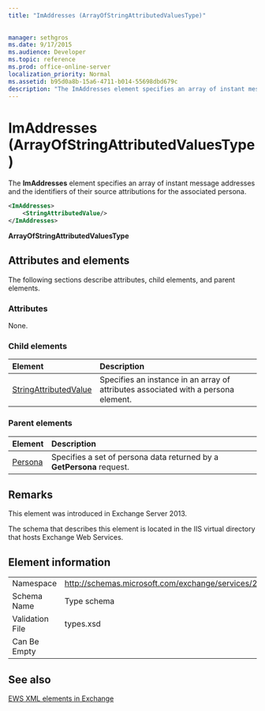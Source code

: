 ```yaml
---
title: "ImAddresses (ArrayOfStringAttributedValuesType)"
 
 
manager: sethgros
ms.date: 9/17/2015
ms.audience: Developer
ms.topic: reference
ms.prod: office-online-server
localization_priority: Normal
ms.assetid: b95d0a8b-15a6-4711-b014-55698dbd679c
description: "The ImAddresses element specifies an array of instant message addresses and the identifiers of their source attributions for the associated persona."
---
```


# ImAddresses (ArrayOfStringAttributedValuesType)

The **ImAddresses** element specifies an array of instant message addresses and the identifiers of their source attributions for the associated persona. 
  
```XML
<ImAddresses>
    <StringAttributedValue/>
</ImAddresses>
```

 **ArrayOfStringAttributedValuesType**
## Attributes and elements

The following sections describe attributes, child elements, and parent elements.
  
### Attributes

None.
  
### Child elements

|**Element**|**Description**|
|:-----|:-----|
|[StringAttributedValue](stringattributedvalue.md) <br/> |Specifies an instance in an array of attributes associated with a persona element.  <br/> |
   
### Parent elements

|**Element**|**Description**|
|:-----|:-----|
|[Persona](persona.md) <br/> |Specifies a set of persona data returned by a **GetPersona** request.  <br/> |
   
## Remarks

This element was introduced in Exchange Server 2013.
  
The schema that describes this element is located in the IIS virtual directory that hosts Exchange Web Services.
  
## Element information

|||
|:-----|:-----|
|Namespace  <br/> |http://schemas.microsoft.com/exchange/services/2006/types  <br/> |
|Schema Name  <br/> |Type schema  <br/> |
|Validation File  <br/> |types.xsd  <br/> |
|Can Be Empty  <br/> ||
   
## See also



[EWS XML elements in Exchange](ews-xml-elements-in-exchange.md)

